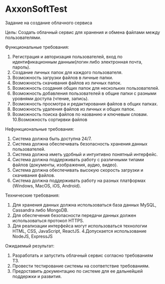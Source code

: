 # AxxonSoftTest
Задание на создание облачного сервиса

Цель: Создать облачный сервис для хранения и обмена файлами между пользователями.

Функциональные требования:
1. Регистрация и авторизация пользователей, вход по идентификационным данным(логин либо электронная почта, пароль).
2. Создание личных папок для каждого пользователя.
3. Возможность загрузки файлов в личные папки.
4. Возможность скачивания файлов из личных папок.
5. Возможность создания общих папок для нескольких пользователей.
6. Возможность добавления пользователей в общие папки с разными уровнями доступа (чтение, запись).
7. Возможность просмотра и редактирования файлов в общих папках.
8. Возможность удаления файлов из личных и общих папок.
9. Возможность поиска файлов по названию и ключевым словам.
10.Возможность сортирвки файлов

Нефункциональные требования:
1. Система должна быть доступна 24/7.
2. Система должна обеспечивать безопасность хранения данных пользователей.
3. Система должна иметь удобный и интуитивно понятный интерфейс.
4. Система должна поддерживать работу с различными типами файлов (документы, изображения, аудио, видео).
5. Система должна обеспечивать высокую скорость загрузки и скачивания файлов.
6. Система должна поддерживать работу на разных платформах (Windows, MacOS, iOS, Android).

Технические требования:
1. Для хранения данных должна использоваться база данных MySQL, Cassandra либо MongoDB.
2. Для обеспечения безопасности передачи данных должен использоваться протокол HTTPS.
3. Для реализации интерфейса могут использоваться технологии HTML, CSS, JavaScript, ReactJS.
4.Допускается использование NodeJS, ExpressJS

Ожидаемый результат:
1. Разработать и запустить облачный сервис согласно требованиям ТЗ.
2. Провести тестирование системы на соответствие требованиям.
3. Предоставить документацию по системе для ее дальнейшей поддержки и развития.
